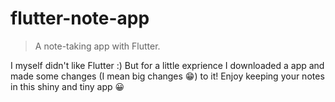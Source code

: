 # flutter-note-app
> A note-taking app with Flutter.

I myself didn't like Flutter :) But for a little exprience I downloaded a app and made some changes (I mean big changes 😁) to it!
Enjoy keeping your notes in this shiny and tiny app 😀
